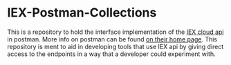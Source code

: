 # IEX-Postman-Collections
This is a repository to hold the interface implementation of the [IEX cloud api](https://iexcloud.io/docs/api) in postman. More info on postman can be found [on their home page](https://www.getpostman.com/). This repository is ment to aid in developing tools that use IEX api by giving direct access to the endpoints in a way that a developer could experiment with.
